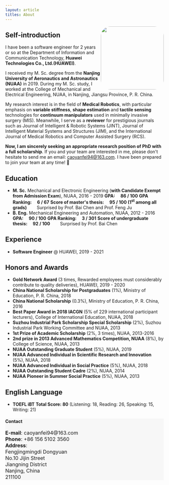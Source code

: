 ```yaml
---
layout: article
titles: About
---
```


<img src="/info/assets/about/CYF.png" height="200" width="auto" style="border-radius:15%; float: right" />

## Self-introduction
I have been a software engineer for 2 years or so at the Department of Information and Communication Technology, **Huawei Technologies Co., Ltd.(HUAWEI)**.

I received my M. Sc. degree from the **Nanjing University of Aeronautics and Astronautics (NUAA)** in 2019. During my M. Sc. study, I worked at the College of Mechanical and Electrical Engineering, NUAA, in Nanjing, Jiangsu Province, P. R. China.

My research interest is in the field of **Medical Robotics**, with particular emphasis on **variable stiffness**, **shape estimation** and **tactile sensing** technologies for **continuum manipulators** used in minimally invasive surgery (MIS). Meanwhile, I serve as a **reviewer** for prestigious journals such as Journal of Intelligent & Robotic Systems (JINT), Journal of Intelligent Material Systems and Structures (JIM), and the International Journal of Medical Robotics and Computer Assisted Surgery (RCS).

**Now, I am sincerely seeking an appropriate research position of PhD with a full scholarship**. If you and your team are interested in me, please don't hesitate to send me an email: caoyanfei94@163.com. I have been prepared to join your team at any time! 🌝 

## Education
- **M. Sc.** Mechanical and Electronic Engineering (**with Candidate Exempt from Admission Exam**), NUAA, 2016 - 2019
**GPA:&emsp; 86 / 100**
**GPA Ranking:&emsp; 6 / 67**
**Score of master's thesis:&emsp; 95 / 100 (1<sup>st</sup> among all grads)** &emsp;&emsp;Surprised by Prof. Bai Chen and Prof. Feng Ju
- **B. Eng.** Mechanical Engineering and Automation, NUAA, 2012 - 2016
**GPA:&emsp; 90 / 100**
**GPA Ranking:&emsp; 3 / 301**
**Score of undergraduate thesis:&emsp; 92 / 100** &emsp;&emsp;Surprised by Prof. Bai Chen

## Experience
- **Software Engineer** @ HUAWEI, 2019 - 2021

## Honors and Awards
- **Gold Network Award** (3 times, Rewarded employees must considerably contribute to quality deliveries), HUAWEI, 2019 - 2020
- **China National Scholarship for Postgraduates** (1%), Ministry of Education, P. R. China, 2018
- **China National Scholarship** (0.3%), Ministry of Education, P. R. China, 2016
- **Best Paper Award in 2018 IACGN** (5% of 229 international participant lecturers), College of International Education, NUAA, 2018
- **Suzhou Industrial Park Scholarship Special Scholarship** (2%), Suzhou Industrial Park Working Committee and NUAA, 2013
- **1st Prize of Academic Scholarship** (2%, 3 times), NUAA, 2013-2016
- **2nd prize in 2013 Advanced Mathematics Competition, NUAA** (8%), by College of Science, NUAA, 2013
- **NUAA Outstanding Graduate Student** (5%), NUAA, 2019
- **NUAA Advanced Individual in Scientific Research and Innovation** (5%), NUAA, 2018
- **NUAA Advanced Individual in Social Practice** (5%), NUAA, 2018
- **NUAA Outstanding Student Cadre** (2%), NUAA, 2014
- **NUAA Pioneer in Summer Social Practice** (5%), NUAA, 2013

## English Language
- **TOEFL iBT**
**Total Score: 80** (Listening: 18, Reading: 26, Speaking: 15, Writing: 21)

<div class="hero" style="background-color:#f7f7f7; ">
  <div class="hero__content">
    <h4>Contact</h4>
    <p style="font-size: medium;">
      <b>E-mail</b>: caoyanfei94@163.com<br>
      <b>Phone</b>: +86 156 5102 3560<br>
      <b>Address</b>:<br>
      Fengjingmingdi Dongyuan<br>
      No.10 Jijin Street<br>
      Jiangning District<br>
      Nanjing, China<br>
      211100
    </p>
  </div>
</div>
